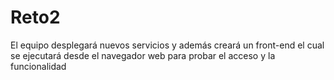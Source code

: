 # Reto2
El equipo desplegará nuevos servicios y además creará un front-end el cual se ejecutará desde el navegador web para probar el acceso y la funcionalidad
